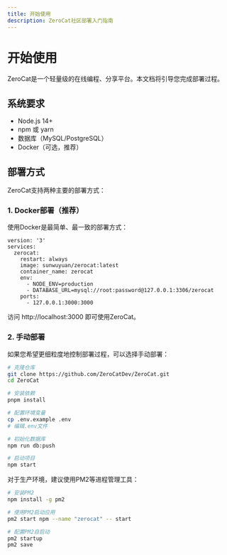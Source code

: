 ```yaml
---
title: 开始使用
description: ZeroCat社区部署入门指南
---
```


# 开始使用

ZeroCat是一个轻量级的在线编程、分享平台。本文档将引导您完成部署过程。

## 系统要求

- Node.js 14+
- npm 或 yarn
- 数据库（MySQL/PostgreSQL）
- Docker（可选，推荐）

## 部署方式

ZeroCat支持两种主要的部署方式：

### 1. Docker部署（推荐）

使用Docker是最简单、最一致的部署方式：

```docker-compose
version: '3'
services:
  zerocat:
    restart: always
    image: sunwuyuan/zerocat:latest
    container_name: zerocat
    env:
      - NODE_ENV=production
      - DATABASE_URL=mysql://root:password@127.0.0.1:3306/zerocat
    ports:
      - 127.0.0.1:3000:3000
```

访问 http://localhost:3000 即可使用ZeroCat。


### 2. 手动部署

如果您希望更细粒度地控制部署过程，可以选择手动部署：

```bash
# 克隆仓库
git clone https://github.com/ZeroCatDev/ZeroCat.git
cd ZeroCat

# 安装依赖
pnpm install

# 配置环境变量
cp .env.example .env
# 编辑.env文件

# 初始化数据库
npm run db:push

# 启动项目
npm start
```

对于生产环境，建议使用PM2等进程管理工具：

```bash
# 安装PM2
npm install -g pm2

# 使用PM2启动应用
pm2 start npm --name "zerocat" -- start

# 配置PM2自启动
pm2 startup
pm2 save
```
